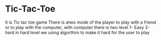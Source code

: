 # Tic-Tac-Toe
It is Tic tac toe game 
There is atwo mode of the player to play with a friend 
or to play with the computer, with computer there is two level 
1- Easy 
2- hard 
in hard level we using algorthim to make it hard for the user to play
